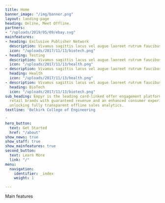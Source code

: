 ```yaml
---
title: Home
banner_image: "/img/banner.png"
layout: landing-page
heading: Online, Meet Offline.
partners:
- "/uploads/2019/05/09/ebay.svg"
mainfeatures:
- heading: Exclusive Publisher Network
  description: Vivamus sagittis lacus vel augue laoreet rutrum faucibus dolor auctor.
  icon: "/uploads/2017/11/13/biotech.png"
- heading: Testing
  description: Vivamus sagittis lacus vel augue laoreet rutrum faucibus dolor auctor.
  icon: "/uploads/2017/11/13/health.png"
- description: Vivamus sagittis lacus vel augue laoreet rutrum faucibus dolor auctor.
  heading: Health
  icon: "/uploads/2017/11/13/health.png"
- description: Vivamus sagittis lacus vel augue laoreet rutrum faucibus dolor auctor.
  heading: BioTech
  icon: "/uploads/2017/11/13/biotech.png"
sub_heading: Empyr is the leading card-linked offer engagement platform, empowering
  retail brands with guaranteed revenue and an enhanced consumer experience– all while
  unlocking fully transparent offline sales analytics.
textline: 'Belkirk College of Engineering

'
hero_button:
  text: Get Started
  href: "/about"
show_news: true
show_staff: true
show_mainfeatures: true
second_button:
  text: Learn More
  link: "/"
menu:
  navigation:
    identifier: _index
    weight: 1

---
```

Main features